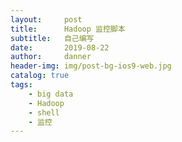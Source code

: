 ```yaml
---
layout:     post
title:      Hadoop 监控脚本
subtitle:   自己编写
date:       2019-08-22
author:     danner
header-img: img/post-bg-ios9-web.jpg
catalog: true
tags:
    - big data
    - Hadoop
    - shell
    - 监控
---
```

